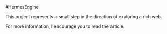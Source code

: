 #HermesEngine

This project represents a small step in the direction of exploring a rich web. 

For more information, I encourage you to read the article.